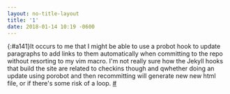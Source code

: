 ```yaml
---
layout: no-title-layout
title: '1'
date: 2018-01-14 10:19 -0600
---
```

[](){:#a141}It occurs to me that I might be able to use a probot hook to update paragraphs to add links to them automatically when committing to the repo without resorting to my vim macro. I'm not really sure how the Jekyll hooks that build the site are related to checkins though and qwhether doing an update using porobot and then recommitting will generate new new html file, or if there's some risk of a loop. [#](#a141)
